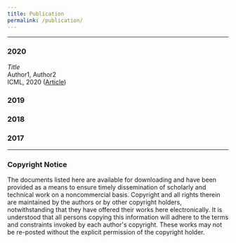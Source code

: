 ```yaml
---
title: Publication
permalink: /publication/
---
```


<hr>

### 2020

_Title_<br>
Author1, Author2<br>
ICML, 2020 ([Article](phi-ncu.github.io))

### 2019

### 2018

### 2017


<hr>

### Copyright Notice

The documents listed here are available for downloading and have been provided as a means to ensure timely dissemination of scholarly and technical work on a noncommercial basis. Copyright and all rights therein are maintained by the authors or by other copyright holders, notwithstanding that they have offered their works here electronically. It is understood that all persons copying this information will adhere to the terms and constraints invoked by each author's copyright. These works may not be re-posted without the explicit permission of the copyright holder.
